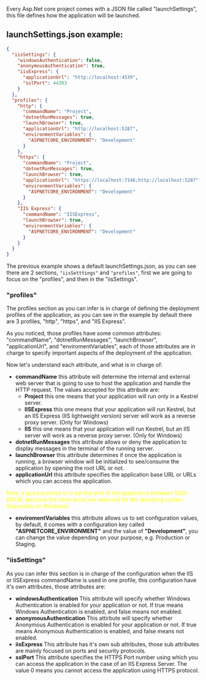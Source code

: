 Every Asp.Net core project comes with a JSON file called "launchSettings", this file defines how the application will be launched.

## launchSettings.json example:

```json
{
  "iisSettings": {
    "windowsAuthentication": false,
    "anonymousAuthentication": true,
    "iisExpress": {
      "applicationUrl": "http://localhost:4539",
      "sslPort": 44303
    }
  },
  "profiles": {
    "http": {
      "commandName": "Project",
      "dotnetRunMessages": true,
      "launchBrowser": true,
      "applicationUrl": "http://localhost:5287",
      "environmentVariables": {
        "ASPNETCORE_ENVIRONMENT": "Development"
      }
    },
    "https": {
      "commandName": "Project",
      "dotnetRunMessages": true,
      "launchBrowser": true,
      "applicationUrl": "https://localhost:7146;http://localhost:5287",
      "environmentVariables": {
        "ASPNETCORE_ENVIRONMENT": "Development"
      }
    },
    "IIS Express": {
      "commandName": "IISExpress",
      "launchBrowser": true,
      "environmentVariables": {
        "ASPNETCORE_ENVIRONMENT": "Development"
      }
    }
  }
}
```

The previous example shows a default launchSettings.json, as you can see there are 2 sections, <code>"iisSetttings"</code> and <code>"profiles"</code>, first we are going to focus on the "profiles", and then in the "iisSettings".

### "profiles"

The profiles section as you can infer is in charge of defining the deployment profiles of the application, as you can see in the example by default there are 3 profiles, "http", "https", and "IIS Express".

As you noticed, those profiles have some common attributes: "commandName", "dotnetRunMessages", "launchBrowser", "applicationUrl", and "enviromentVariables", each of those attributes are in charge to specify important aspects of the deployment of the application.

Now let's understand each attribute, and what is in charge of:

- **commandName** this attribute will determine the internal and external web server that is going to use to host the application and handle the HTTP request. The values accepted for this attribute are:
	- **Project** this one means that your application will run only in a Kestrel server.
	- **IISExpress** this one means that your application will run Kestrel, but an IIS Express (IIS lightweight version) server will work as a reverse proxy server. (Only for Windows)
	- **IIS** this one means that your application will run Kestrel, but an IIS server will work as a reverse proxy server. (Only for Windows)
- **dotnetRunMessages** this attribute allows or deny the application to display messages in the terminal of the running server.
- **launchBrowser** this attribute determines if once the application is running, a browser window will be initialized to see/consume the application by opening the root URL or not.
- **applicationUrl** this attribute specifies the application base URL or URLs which you can access the application.

<p style="color:yellow">Note: a good practice is to set the port of the application between 1024 - 65536, because the other ports are reserved for the operating system. (Especially on Windows)</p>

- **enviromentVariables** this attribute allows us to set configuration values, by default, it comes with a configuration key called **"ASPNETCORE_ENVIRONMENT"** and the value of **"Development"**, you can change the value depending on your purpose, e.g. Production or Staging.

### "iisSettings"

As you can infer this section is in charge of the configuration when the IIS or IISExpress commandName is used in one profile, this configuration have it's own attributes, those attributes are:
- **windowsAuthentication** This attribute will specify whether Windows Authentication is enabled for your application or not. If true means Windows Authentication is enabled, and false means not enabled.
- **anonymousAuthentication** This attirbute will specify whether Anonymous Authentication is enabled for your application or not. If true means Anonymous Authentication is enabled, and false means not enabled.
- **iisExpress** This attribute has it's own sub attributes, those sub attributes are mainly focused on ports and security protocols.
- **sslPort** This attribute specifies the HTTPS Port number using which you can access the application in the case of an IIS Express Server. The value 0 means you cannot access the application using HTTPS protocol.